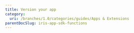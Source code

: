 ```yaml
---
title: Version your app
category:
  uri: /branches/1.0/categories/guides/Apps & Extensions
parentDocSlug: iris-app-sdk-functions
---
```



